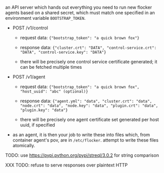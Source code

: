 an API server which hands out everything you need to run new flocker agents
based on a shared secret, which must match one specified in an environment
variable `BOOTSTRAP_TOKEN`.

* POST /v1/control

  * request data:  `{"bootstrap_token": "a quick brown fox"}`
  * response data: `{"cluster.crt": "DATA",
                     "control-service.crt": "DATA",
                     "control-service.key": "DATA"}`

  * there will be precisely one control service certificate generated; it can
    be fetched multiple times

* POST /v1/agent

  * request data:  `{"bootstrap_token": "a quick brown fox",
                     "host_uuid": "abc" (optional)}`
  * response data: `{"agent.yml": "data",
                     "cluster.crt": "data",
                     "node.crt": "data",
                     "node.key": "data",
                     "plugin.crt": "data",
                     "plugin.key": "data"}`

  * there will be precisely one agent certificate set generated per host uuid,
    if specified

* as an agent, it is then your job to write these into files which, from
  container agent's pov, are in `/etc/flocker`.  attempt to write these files
  atomically.

TODO: use https://pypi.python.org/pypi/streql/3.0.2 for string comparison

XXX TODO: refuse to serve responses over plaintext HTTP
